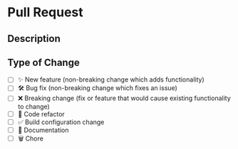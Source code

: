 # Pull Request

<!--
  Thanks for contributing to this project!

  Provide a description of your changes below and a general summary in the title

  Please look at the following checklist to ensure that your PR can be accepted quickly:
-->

## Description

<!--- Describe your changes in detail -->

## Type of Change

<!--- Put an `x` in all the boxes that apply: -->

- [ ] ✨ New feature (non-breaking change which adds functionality)
- [ ] 🛠️ Bug fix (non-breaking change which fixes an issue)
- [ ] ❌ Breaking change (fix or feature that would cause existing functionality
  to change)
- [ ] 🧹 Code refactor
- [ ] ✅ Build configuration change
- [ ] 📝 Documentation
- [ ] 🗑️ Chore
